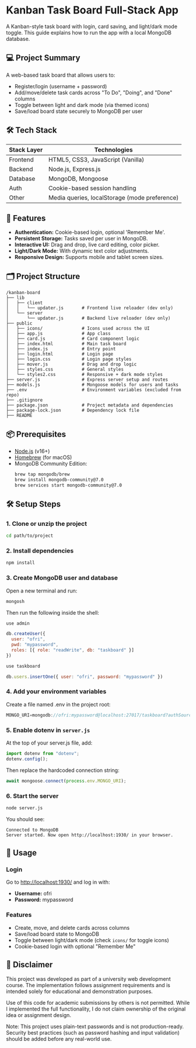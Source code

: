 # Kanban Task Board Full-Stack App

A Kanban-style task board with login, card saving, and light/dark mode toggle. This guide explains how to run the app with a local MongoDB database.

## 💻 Project Summary

A web-based task board that allows users to:
- Register/login (username + password)
- Add/move/delete task cards across "To Do", "Doing", and "Done" columns
- Toggle between light and dark mode (via themed icons)
- Save/load board state securely to MongoDB per user


## 🛠 Tech Stack

| Stack Layer | Technologies                                  |
| ----------- | --------------------------------------------- |
| Frontend    | HTML5, CSS3, JavaScript (Vanilla)             |
| Backend     | Node.js, Express.js                           |
| Database    | MongoDB, Mongoose                             |
| Auth        | Cookie-based session handling                 |
| Other       | Media queries, localStorage (mode preference) |

## 🧠 Features

* **Authentication:** Cookie-based login, optional 'Remember Me'.
* **Persistent Storage:** Tasks saved per user in MongoDB.
* **Interactive UI:** Drag and drop, live card editing, color picker.
* **Light/Dark Mode:** With dynamic text color adjustments.
* **Responsive Design:** Supports mobile and tablet screen sizes.

## 🗂️ Project Structure

```
/kanban-board
├── lib
│   ├── client
│   │   └── updater.js       # Frontend live reloader (dev only)
│   └── server
│       └── updater.js       # Backend live reloader (dev only)
├── public
│   ├── icons/               # Icons used across the UI
│   ├── app.js               # App class
│   ├── card.js              # Card component logic
│   ├── index.html           # Main task board
│   ├── index.js             # Entry point
│   ├── login.html           # Login page
│   ├── login.css            # Login page styles
│   ├── mover.js             # Drag and drop logic
│   ├── styles.css           # General styles
│   └── styles2.css          # Responsive + dark mode styles
├── server.js                # Express server setup and routes
├── models.js                # Mongoose models for users and tasks
├── .env                     # Environment variables (excluded from repo)
├── .gitignore               
├── package.json             # Project metadata and dependencies
├── package-lock.json        # Dependency lock file
├── README                   
```

## 📦 Prerequisites

- [Node.js](https://nodejs.org/) (v16+)
- [Homebrew](https://brew.sh/) (for macOS)
- MongoDB Community Edition:
  ```bash
  brew tap mongodb/brew
  brew install mongodb-community@7.0
  brew services start mongodb-community@7.0
  ```

## 🛠 Setup Steps

### 1. Clone or unzip the project
```bash
cd path/to/project
```

### 2. Install dependencies
```bash
npm install
```

### 3. Create MongoDB user and database
Open a new terminal and run:
```bash
mongosh
```
Then run the following inside the shell:
```js
use admin

db.createUser({
  user: "ofri",
  pwd: "mypassword",
  roles: [{ role: "readWrite", db: "taskboard" }]
})

use taskboard

db.users.insertOne({ user: "ofri", password: "mypassword" })
```

### 4. Add your environment variables
Create a file named .env in the project root:
```js
MONGO_URI=mongodb://ofri:mypassword@localhost:27017/taskboard?authSource=admin
```

### 5. Enable dotenv in `server.js`
At the top of your server.js file, add:
```js
import dotenv from "dotenv";
dotenv.config();
```
Then replace the hardcoded connection string:
```js
await mongoose.connect(process.env.MONGO_URI);
```

### 6. Start the server
```bash
node server.js
```
You should see:
```
Connected to MongoDB
Server started. Now open http://localhost:1930/ in your browser.
```

## 🚀 Usage

### Login
Go to [http://localhost:1930/](http://localhost:1930/) and log in with:
- **Username:** ofri
- **Password:** mypassword

### Features
- Create, move, and delete cards across columns
- Save/load board state to MongoDB
- Toggle between light/dark mode (check `icons/` for toggle icons)
- Cookie-based login with optional "Remember Me"


## 🔐 Disclaimer
This project was developed as part of a university web development course. The implementation follows assignment requirements and is intended solely for educational and demonstration purposes.

Use of this code for academic submissions by others is not permitted. While I implemented the full functionality, I do not claim ownership of the original idea or assignment design.

Note: This project uses plain-text passwords and is not production-ready. Security best practices (such as password hashing and input validation) should be added before any real-world use.


